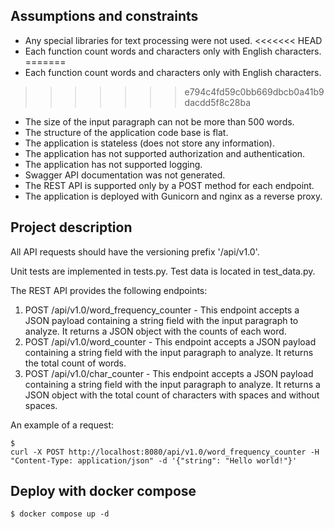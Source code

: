 ## Assumptions and constraints
- Any special libraries for text processing were not used.
<<<<<<< HEAD
- Each function count words and characters only with English characters.
=======
- Each function count words and characters only with English characters. 
>>>>>>> e794c4fd59c0bb669dbcb0a41b9dacdd5f8c28ba
- The size of the input paragraph can not be more than 500 words. 
- The structure of the application code base is flat.
- The application is stateless (does not store any information).
- The application has not supported authorization and authentication.
- The application has not supported logging.
- Swagger API documentation was not generated.
- The REST API is supported only by a POST method for each endpoint.
- The application is deployed with Gunicorn and nginx as a reverse proxy.

## Project description
All API requests should have the versioning prefix '/api/v1.0'.

Unit tests are implemented in tests.py. Test data is located in test_data.py.

The REST API provides the following endpoints:
1. POST /api/v1.0/word_frequency_counter - This endpoint accepts a JSON payload containing a string field with the input paragraph to analyze. It returns a JSON object with the counts of each word.
2. POST /api/v1.0/word_counter - This endpoint accepts a JSON payload containing a string field with the input paragraph to analyze. It returns the total count of words.
3. POST /api/v1.0/char_counter - This endpoint accepts a JSON payload containing a string field with the input paragraph to analyze. It returns a JSON object with the total count of characters with spaces and without spaces.

An example of a request:
```
$ 
curl -X POST http://localhost:8080/api/v1.0/word_frequency_counter -H "Content-Type: application/json" -d '{"string": "Hello world!"}'
```

## Deploy with docker compose
```
$ docker compose up -d
```

